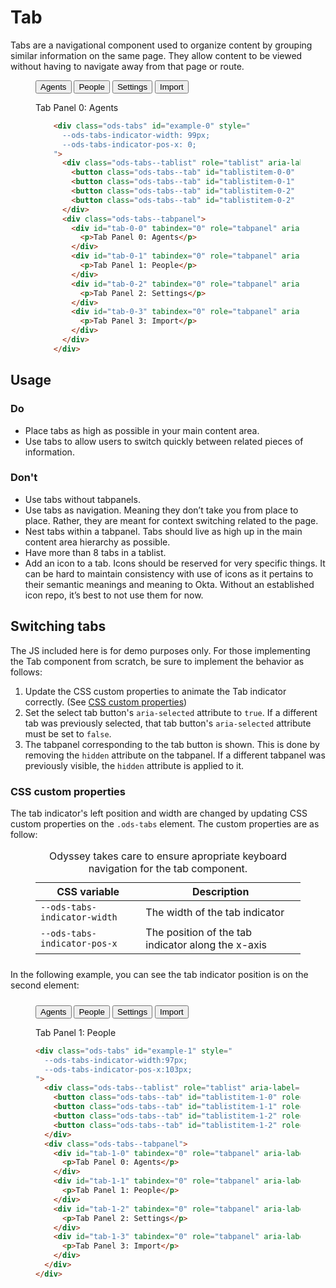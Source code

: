 # Tab

Tabs are a navigational component used to organize content by grouping similar information on the same page. They allow content to be viewed without having to navigate away from that page or route.

<figure class="nimatron--example">
  <div class="nimatron--rendered">
    <div class="ods-tabs" id="example-0" style="
      --ods-tabs-indicator-width: 99px;
      --ods-tabs-indicator-pos-x: 0;
    ">
      <div class="ods-tabs--tablist" role="tablist" aria-label="">
        <button class="ods-tabs--tab" id="tablistitem-0-0" role="tab" aria-selected="true" aria-controls="tab-0-0">Agents</button>
        <button class="ods-tabs--tab" id="tablistitem-0-1" role="tab" aria-selected="false" aria-controls="tab-0-1">People</button>
        <button class="ods-tabs--tab" id="tablistitem-0-2" role="tab" aria-selected="false" aria-controls="tab-0-2">Settings</button>
        <button class="ods-tabs--tab" id="tablistitem-0-2" role="tab" aria-selected="false" aria-controls="tab-0-3">Import</button>
      </div>
      <div class="ods-tabs--tabpanel">
        <div id="tab-0-0" tabindex="0" role="tabpanel" aria-labelledby="tablistit-0-0">
          <p>Tab Panel 0: Agents</p>
        </div>
        <div id="tab-0-1" tabindex="0" role="tabpanel" aria-labelledby="tablistitem-0-1" hidden="">
          <p>Tab Panel 1: People</p>
        </div>
        <div id="tab-0-2" tabindex="0" role="tabpanel" aria-labelledby="tablistitem-0-2" hidden="">
          <p>Tab Panel 2: Settings</p>
        </div>
        <div id="tab-0-3" tabindex="0" role="tabpanel" aria-labelledby="tablistitem-0-3" hidden="">
          <p>Tab Panel 3: Import</p>
        </div>
      </div>
    </div>
  </div>

```html
    <div class="ods-tabs" id="example-0" style="
      --ods-tabs-indicator-width: 99px;
      --ods-tabs-indicator-pos-x: 0;
    ">
      <div class="ods-tabs--tablist" role="tablist" aria-label="">
        <button class="ods-tabs--tab" id="tablistitem-0-0" role="tab" aria-selected="true" aria-controls="tab-0-0">Agents</button>
        <button class="ods-tabs--tab" id="tablistitem-0-1" role="tab" aria-selected="false" aria-controls="tab-0-1">People</button>
        <button class="ods-tabs--tab" id="tablistitem-0-2" role="tab" aria-selected="false" aria-controls="tab-0-2">Settings</button>
        <button class="ods-tabs--tab" id="tablistitem-0-2" role="tab" aria-selected="false" aria-controls="tab-0-3">Import</button>
      </div>
      <div class="ods-tabs--tabpanel">
        <div id="tab-0-0" tabindex="0" role="tabpanel" aria-labelledby="tablistit-0-0">
          <p>Tab Panel 0: Agents</p>
        </div>
        <div id="tab-0-1" tabindex="0" role="tabpanel" aria-labelledby="tablistitem-0-1" hidden="">
          <p>Tab Panel 1: People</p>
        </div>
        <div id="tab-0-2" tabindex="0" role="tabpanel" aria-labelledby="tablistitem-0-2" hidden="">
          <p>Tab Panel 2: Settings</p>
        </div>
        <div id="tab-0-3" tabindex="0" role="tabpanel" aria-labelledby="tablistitem-0-3" hidden="">
          <p>Tab Panel 3: Import</p>
        </div>
      </div>
    </div>
```
</figure>

## Usage

### Do

- Place tabs as high as possible in your main content area.
- Use tabs to allow users to switch quickly between related pieces of information.

### Don't

- Use tabs without tabpanels.
- Use tabs as navigation. Meaning they don’t take you from place to place. Rather, they are meant for context switching related to the page.
- Nest tabs within a tabpanel. Tabs should live as high up in the main content area hierarchy as possible.
- Have more than 8 tabs in a tablist.
- Add an icon to a tab. Icons should be reserved for very specific things. It can be hard to maintain consistency with use of icons as it pertains to their semantic meanings and meaning to Okta. Without an established icon repo, it’s best to not use them for now.

<!-- ## Anatomy

### Tablist
The tablist is the parent element that houses tabs. It provides no style in and of itself.

### Tab
The tab is the element in which the user clicks to change to the corresponding tabpanel.

### Tab indicator
The tab indicator is a pseudo-element used to indicate the active tab. Its position changes by calculating the left offset, as well as the width of the active tab element. (See [Switching Tabs](#switching-tabs))

### Tabpanel
A tabpanel is a simple container element. For each tab, there is an associated tab panel which contains the content associated with that tab. -->

## Switching tabs

The JS included here is for demo purposes only. For those implementing the Tab component from scratch, be sure to implement the behavior as follows:

1. Update the CSS custom properties to animate the Tab indicator correctly. (See [CSS custom properties](#css-custom-properties))
2. Set the select tab button's `aria-selected` attribute to `true`. If a different tab was previously selected, that tab button's `aria-selected` attribute must be set to `false`.
3. The tabpanel corresponding to the tab button is shown. This is done by removing the `hidden` attribute on the tabpanel. If a different tabpanel was previously visible, the `hidden` attribute is applied to it.

### CSS custom properties
The tab indicator's left position and width are changed by updating CSS custom properties on the `.ods-tabs` element. The custom properties are as follow:

<figure class="ods-table--figure">
  <table class="ods-table">
    <caption>Odyssey takes care to ensure apropriate keyboard navigation for the tab component.</caption>
    <thead>
      <tr>
        <th scope="column">CSS variable</th>
        <th scope="column">Description</th>
      </tr>
    </thead>
    <tbody>
      <tr>
        <td><code>--ods-tabs-indicator-width</code></td>
        <td>The width of the tab indicator</td>
      </tr>
      <tr>
        <td><code>--ods-tabs-indicator-pos-x</code></td>
        <td>The position of the tab indicator along the x-axis</td>
      </tr>
    </tbody>
  </table>
</figure>

<p style="margin: 1.5rem 0">In the following example, you can see the tab indicator position is on the second element:</p>

<figure class="nimatron--example">
  <div class="nimatron--rendered">
    <div class="ods-tabs" id="example-1" style="
      --ods-tabs-indicator-width:97px;
      --ods-tabs-indicator-pos-x:103px;
    ">
      <div class="ods-tabs--tablist" role="tablist" aria-label="">
        <button class="ods-tabs--tab" id="tablistitem-1-0" role="tab" aria-selected="false" aria-controls="tab-1-0">Agents</button>
        <button class="ods-tabs--tab" id="tablistitem-1-1" role="tab" aria-selected="true" aria-controls="tab-1-1">People</button>
        <button class="ods-tabs--tab" id="tablistitem-1-2" role="tab" aria-selected="false" aria-controls="tab-1-2">Settings</button>
        <button class="ods-tabs--tab" id="tablistitem-1-2" role="tab" aria-selected="false" aria-controls="tab-1-3">Import</button>
      </div>
      <div class="ods-tabs--tabpanel">
        <div id="tab-1-0" tabindex="0" role="tabpanel" aria-labelledby="tablistit-1-0" hidden="">
          <p>Tab Panel 0: Agents</p>
        </div>
        <div id="tab-1-1" tabindex="0" role="tabpanel" aria-labelledby="tablistitem-1-1">
          <p>Tab Panel 1: People</p>
        </div>
        <div id="tab-1-2" tabindex="0" role="tabpanel" aria-labelledby="tablistitem-1-2" hidden="">
          <p>Tab Panel 2: Settings</p>
        </div>
        <div id="tab-1-3" tabindex="0" role="tabpanel" aria-labelledby="tablistitem-1-3" hidden="">
          <p>Tab Panel 3: Import</p>
        </div>
      </div>
    </div>
  </div>

```html
<div class="ods-tabs" id="example-1" style="
  --ods-tabs-indicator-width:97px;
  --ods-tabs-indicator-pos-x:103px;
">
  <div class="ods-tabs--tablist" role="tablist" aria-label="">
    <button class="ods-tabs--tab" id="tablistitem-1-0" role="tab" aria-selected="false" aria-controls="tab-1-0">Agents</button>
    <button class="ods-tabs--tab" id="tablistitem-1-1" role="tab" aria-selected="true" aria-controls="tab-1-1">People</button>
    <button class="ods-tabs--tab" id="tablistitem-1-2" role="tab" aria-selected="false" aria-controls="tab-1-2">Settings</button>
    <button class="ods-tabs--tab" id="tablistitem-1-2" role="tab" aria-selected="false" aria-controls="tab-1-3">Import</button>
  </div>
  <div class="ods-tabs--tabpanel">
    <div id="tab-1-0" tabindex="0" role="tabpanel" aria-labelledby="tablistit-1-0" hidden="">
      <p>Tab Panel 0: Agents</p>
    </div>
    <div id="tab-1-1" tabindex="0" role="tabpanel" aria-labelledby="tablistitem-1-1">
      <p>Tab Panel 1: People</p>
    </div>
    <div id="tab-1-2" tabindex="0" role="tabpanel" aria-labelledby="tablistitem-1-2" hidden="">
      <p>Tab Panel 2: Settings</p>
    </div>
    <div id="tab-1-3" tabindex="0" role="tabpanel" aria-labelledby="tablistitem-1-3" hidden="">
      <p>Tab Panel 3: Import</p>
    </div>
  </div>
</div>
```
</figure>

<!-- 
## Accessibility

### Keyboard support
<figure class="ods-table--figure">
  <table class="ods-table">
    <caption>When implementing this component you should consider the following keyboard behaviors.</caption>
    <thead>
      <tr>
        <th scope="column">Key</th>
        <th scope="column">Behavior</th>
      </tr>
    </thead>
    <tbody>
      <tr>
        <th scope="row" rowspan="2"><kbd>Tab</kbd></th>
        <td>When focus moves in to <code>tablist</code> the focus is placed on the first <code>tab</code> element.</td>
      </tr>
      <tr>
        <td>Unlike the right arrow key, if you tab past the last element, the tab focus continues down the page as normal. In this case, it should set focus in to the active <code>tabpanel</code></td>
      </tr>
      <tr>
        <td><kbd>Enter</kbd> <kbd>Space</kbd></td>
        <td>When focus is placed on a tab, the corresponding <code>tabpanel</code> is activated/displayed.</td>
      </tr>
      <tr>
        <th scope="row" rowspan="2"><kbd>Right Arrow</kbd></th>
        <td>When focus is within the <code>tablist</code> the next tab is selected.</td>
      </tr>
      <tr>
        <td>If the last tab is focused the focus is moved to the first tab.</td>
      </tr>
      <tr>
        <th scope="row" rowspan="2"><kbd>Left Arrow</kbd></th>
        <td>When focus is within the <code>tablist</code> the previous tab is selected.</td>
      </tr>
      <tr>
        <td>If the first tab is focused the focus is moved to the last tab.</td>
      </tr>
      <tr>
        <td><kbd>Home</kbd></td>
        <td>If a tab has focus, the focus is moved to the first tab.</td>
      </tr>
      <tr>
        <td><kbd>End</kbd></td>
        <td>If a tab has focus, the focus is moved to the last tab.</td>
      </tr>
    </tbody>
  </table>
</figure> -->

<script>
// TODO: Set active tab on load
class Tab {
    constructor (element) {
      this.element = document.querySelectorAll(element)[0]
      this.selectedTabProperties = {
        index: 0,
        width: 0,
        posX: 0
      }
      this.init()
    }
    
    init () {
      const element = this.element
      element.addEventListener('click', (event) => {
        const target = event.target
        const isButton = target.tagName === 'BUTTON'
        const hasRole = target.hasAttribute('role')
        const isTab = isButton && hasRole

        if (isTab) {
          this.updateTabs(event)
        }
      });
    }
    // TODO: This method is too damn big. Consider breaking it up a bit.
    updateTabs (event) {
      const element = this.element
      // New Tabs
      const newTabElement = event.target
      const newTabIndex = [...newTabElement.parentElement.children].indexOf(newTabElement)
      const newTabWidth = newTabElement.offsetWidth
      const newPosX = newTabElement.offsetLeft
      
      // Old Tabs
      const oldTabIndex = this.selectedTabProperties.index
      const oldTabElement = [...newTabElement.parentNode.children][oldTabIndex]
      
      // New/Old TabPanels
      const oldTabPanelElement = [...element.querySelectorAll('.ods-tabs--tabpanel')[0].children][oldTabIndex]
      const newTabPanelElement = [...element.querySelectorAll('.ods-tabs--tabpanel')[0].children][newTabIndex]

      // Update aria-selected attributes
      oldTabElement.setAttribute('aria-selected', 'false')
      newTabElement.setAttribute('aria-selected', 'true')

      // Update Tab Custom Properties     
      element.style.setProperty('--ods-tabs-indicator-width', `${newTabWidth}px`);
      element.style.setProperty('--ods-tabs-indicator-pos-x', `${newPosX}px`);
      
      // Show/Hide tab panels
      oldTabPanelElement.setAttribute('hidden', '')
      newTabPanelElement.removeAttribute('hidden')

      // Update class tab props for future use
      this.selectedTabProperties = {
        index: newTabIndex,
        width: newTabWidth,
        posX: newPosX
      }
    }
  }

  new Tab('#example-0')
</script>
